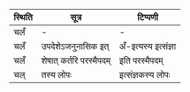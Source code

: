 | स्थिति | सूत्र | टिप्पणी |
| ----- | ------- | ------ |
| चलँ | - | - |
| चलँ | उपदेशेऽजनुनासिक इत् | अँ-इत्यस्य इत्संज्ञा |
| चलँ | शेषात् कर्तरि परस्मैपदम् | इति परस्मैपदम् |
| चल् | तस्य लोपः | इत्संज्ञकस्य लोपः |
